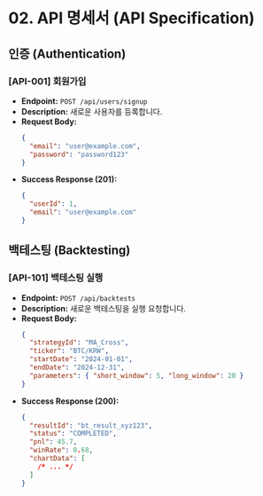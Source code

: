 # 02. API 명세서 (API Specification)

## 인증 (Authentication)

### [API-001] 회원가입

- **Endpoint:** `POST /api/users/signup`
- **Description:** 새로운 사용자를 등록합니다.
- **Request Body:**
  ```json
  {
    "email": "user@example.com",
    "password": "password123"
  }
  ```
- **Success Response (201):**
  ```json
  {
    "userId": 1,
    "email": "user@example.com"
  }
  ```

## 백테스팅 (Backtesting)

### [API-101] 백테스팅 실행

- **Endpoint:** `POST /api/backtests`
- **Description:** 새로운 백테스팅을 실행 요청합니다.
- **Request Body:**
  ```json
  {
    "strategyId": "MA_Cross",
    "ticker": "BTC/KRW",
    "startDate": "2024-01-01",
    "endDate": "2024-12-31",
    "parameters": { "short_window": 5, "long_window": 20 }
  }
  ```
- **Success Response (200):**
  ```json
  {
    "resultId": "bt_result_xyz123",
    "status": "COMPLETED",
    "pnl": 45.7,
    "winRate": 0.68,
    "chartData": [
      /* ... */
    ]
  }
  ```

